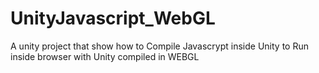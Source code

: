 # UnityJavascript_WebGL
A unity project that show how to Compile Javascrypt inside Unity to Run inside browser with Unity compiled in WEBGL
